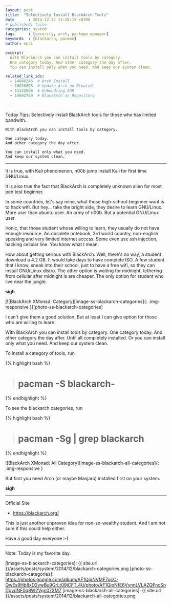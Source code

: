 ```yaml
---
layout: post
title:  "Selectively Install BlackArch Tools"
date      : 2014-12-27 11:58:15 +0700
# published: false
categories: system
tags      : [security, arch, package manager]
keywords  : [blackarch, pacman]
author: epsi

excerpt:
  With BlackArch you can install tools by category.
  One category today. And other category the day after.
  You can install only what you need. And keep our system clean.

related_link_ids: 
  - 14040246  # Arch Install
  - 16020803  # Update Arch no Bloated  
  - 14122608  # Unbundling AUR
  - 14042750  # BlackArch as Repository

---
```


Today Tips: Selectively install BlackArch tools for those who has limited bandwith.

	With BlackArch you can install tools by category.

	One category today.
	And other category the day after.

	You can install only what you need.
	And keep our system clean.

-- -- --

It is true, with Kali phenomenon, n00b jump install Kali for first time GNU/Linux.

It is also true the fact that BlackArch is completely unknown alien for most pen test beginner.

In some countries, let's say mine, what those high-school-beginner want is to hack wifi.  But hey... take the bright side, they desire to learn GNU/Linux. More user than ubuntu user. An army of n00b. But a potential GNU/Linux user.

Ironic, that those student whose willing to learn, they usually do not have enough resource. An obsolete notebook, 3rd world country, non-english speaking and very limited internet access. Some even use ssh injection, hacking cellular line. You know what I mean.

How about getting serious with BlackArch. Well, there's no way, a student download a 4.2 GB. It would take days to have complete ISO. A few student that I know, sneak into their school, just to have a free wifi, so they can install GNU/Linux distro. The other option is waiting for midnight, tethering from cellular after midnight is are cheaper. The only option for student who live near the jungle.

**sigh**

[![BlackArch XMonad: Category][image-ss-blackarch-categories]{: .img-responsive }][photo-ss-blackarch-categories]

I can't give them a good solution. But at least I can give option for those who are willing to learn.

With BlackArch you can install tools by category. One category today. And other category the day after. Until all completely installed. Or you can install only what you need. And keep our system clean.

To install a category of tools, run

{% highlight bash %}
># pacman -S blackarch-<category>
{% endhighlight %}

To see the blackarch categories, run

{% highlight bash %}
># pacman -Sg | grep blackarch
{% endhighlight %}

![BlackArch XMonad: All Category][image-ss-blackarch-all-categories]{: .img-responsive }

But first you need Arch (or maybe Manjaro) installed first on your system.

**sigh**

-- -- --

Official Site

* <https://blackarch.org/>

This is just another unproven idea for non-so-wealthy student.
And I am not sure if this could help either.

Have a good day everyone :-)

-- -- --

Note: Today is my favorite day.


[//]: <> ( -- -- -- links below -- -- -- )

[image-ss-blackarch-categories]: {{ site.url }}/assets/posts/system/2014/12/blackarch-categories.png
[photo-ss-blackarch-categories]: https://photos.google.com/album/AF1QipNVMF7qcC-QwEs9Hb8xD2ywBu9GrLt09jCFT_4U/photo/AF1QipNfE6VynnLVLAZQFncSnGgydNF0q8W2Vgn07XM7
[image-ss-blackarch-all-categories]: {{ site.url }}/assets/posts/system/2014/12/blackarch-all-categories.png
